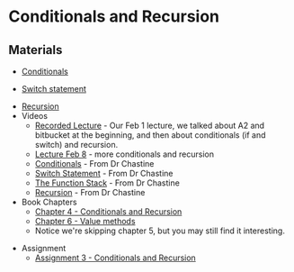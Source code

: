 Conditionals and Recursion
===

## Materials
* [Conditionals](../content/Conditionals.md)
+ [Switch statement](../content/Switch.md)
* [Recursion](../content/Recursion.md)
* Videos
    + [Recorded Lecture](https://youtu.be/y4fTxQ125Kc) - Our Feb 1 lecture, we talked about A2 and bitbucket at the beginning, and then about conditionals (if and switch) and recursion.
    + [Lecture Feb 8](https://youtu.be/Q4n6_9yo8_Q) - more conditionals and recursion
    + [Conditionals](https://www.youtube.com/watch?v=dlwcV3WPtsc&list=UUSH2TieRlco7uQOGU8Vppnw) - From Dr Chastine
    + [Switch Statement](https://www.youtube.com/watch?v=LizCC2SD_Pc&list=UUSH2TieRlco7uQOGU8Vppnw) - From Dr Chastine 
    + [The Function Stack]( https://www.youtube.com/watch?v=jRcll9qY6b0&list=UUSH2TieRlco7uQOGU8Vppnw) - From Dr Chastine
    + [Recursion](https://www.youtube.com/watch?v=PORo1ut9kMs&list=UUSH2TieRlco7uQOGU8Vppnw) - From Dr Chastine
* Book Chapters
    + [Chapter 4 - Conditionals and Recursion](http://greenteapress.com/thinkjava5/html/thinkjava006.html)
    + [Chapter 6 - Value methods](http://greenteapress.com/thinkjava5/html/thinkjava008.html)
    + Notice we're skipping chapter 5, but you may still find it interesting.
+ Assignment
    + [Assignment 3 - Conditionals and Recursion](Assignments/A3.md)